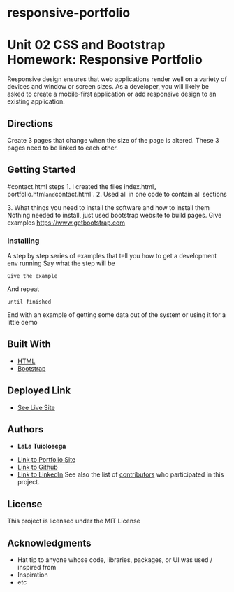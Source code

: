 # responsive-portfolio
# Unit 02 CSS and Bootstrap Homework: Responsive Portfolio
Responsive design ensures that web applications render well on a variety of devices and window or screen sizes. As a developer, you will likely be asked to create a mobile-first application or add responsive design to an existing application. 

## Directions
Create 3 pages that change when the size of the page is altered. These 3 pages need to be linked to each other.

## Getting Started
 #contact.html steps
    1. I created the files index.html`, `portfolio.html` and `contact.html`.
    2. Used all in one code to contain all sections
        <div class="container">
            <!-- Content here -->
        </div>
    3. 
What things you need to install the software and how to install them
Nothing needed to install, just used bootstrap website to build pages.
Give examples
    https://www.getbootstrap.com

### Installing
A step by step series of examples that tell you how to get a development env running
Say what the step will be
```
Give the example
```
And repeat
```
until finished
```
End with an example of getting some data out of the system or using it for a little demo
## Built With
* [HTML](https://developer.mozilla.org/en-US/docs/Web/HTML)
* [Bootstrap](https://getbootstrap.com/docs/4.5/components/forms/)
## Deployed Link
* [See Live Site]()
## Authors
* **LaLa Tuiolosega**
- [Link to Portfolio Site](https://ucb.bootcampcontent.com/ltuiolosega)
- [Link to Github](https://github.com/ltuiolosega/responsive-portfolio)
- [Link to LinkedIn](https://www.linkedin.com/in/lala-tuiolosega/)
See also the list of [contributors](https://github.com/your/project/contributors) who participated in this project.
## License
This project is licensed under the MIT License
## Acknowledgments
* Hat tip to anyone whose code, libraries, packages, or UI was used  / inspired from
* Inspiration
* etc
